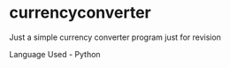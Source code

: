 # currencyconverter
Just a simple currency converter program 
just for revision

Language Used - Python
